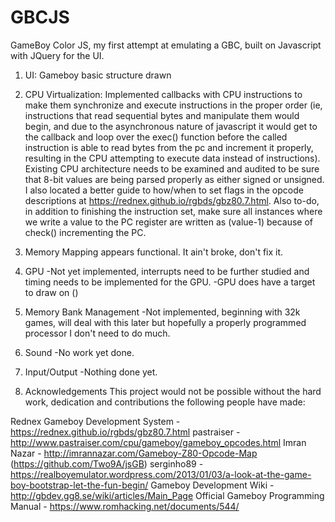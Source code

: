 # GBCJS
GameBoy Color JS, my first attempt at emulating a GBC, built on Javascript with JQuery for the UI. 

1. UI: Gameboy basic structure drawn

2. CPU Virtualization: Implemented callbacks with CPU instructions to make them synchronize and execute instructions in the proper order (ie, instructions that read sequential bytes and manipulate them would begin, and due to the asynchronous nature of javascript it would get to the callback and loop over the exec() function before the called instruction is able to read bytes from the pc and increment it properly, resulting in the CPU attempting to execute data instead of instructions). Existing CPU architecture needs to be examined and audited to be sure that 8-bit values are being parsed properly as either signed or unsigned. I also located a better guide to how/when to set flags in the opcode descriptions at https://rednex.github.io/rgbds/gbz80.7.html. Also to-do, in addition to finishing the instruction set, make sure all instances where we write a value to the PC register are written as (value-1) because of check() incrementing the PC.

3. Memory Mapping appears functional. It ain't broke, don't fix it.

4. GPU
-Not yet implemented, interrupts need to be further studied and timing needs to be implemented for the GPU.
-GPU does have a target to draw on (<canvas>)

5. Memory Bank Management
-Not implemented, beginning with 32k games, will deal with this later but hopefully a properly programmed processor I don't need to do much.

6. Sound
-No work yet done.

7. Input/Output
-Nothing done yet.

8. Acknowledgements
This project would not be possible without the hard work, dedication and contributions the following people have made:

Rednex Gameboy Development System - https://rednex.github.io/rgbds/gbz80.7.html
pastraiser - http://www.pastraiser.com/cpu/gameboy/gameboy_opcodes.html
Imran Nazar - http://imrannazar.com/Gameboy-Z80-Opcode-Map (https://github.com/Two9A/jsGB)
serginho89 - https://realboyemulator.wordpress.com/2013/01/03/a-look-at-the-game-boy-bootstrap-let-the-fun-begin/
Gameboy Development Wiki - http://gbdev.gg8.se/wiki/articles/Main_Page
Official Gameboy Programming Manual - https://www.romhacking.net/documents/544/
